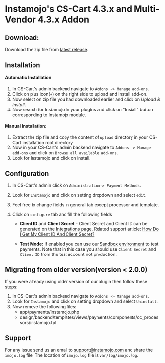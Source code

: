 # Instamojo's CS-Cart 4.3.x and Multi-Vendor 4.3.x Addon

## Download:

Download the zip file from [latest release](https://github.com/Instamojo/Instamojo-CS-Cart-4.3.x/releases/latest).

## Installation

#### Automatic Installation

1. In CS-Cart's admin backend navigate to `Addons -> Manage add-ons`.
2. Click on plus icon(`+`) on the right side to upload and install add-on.
3. Now select on zip file you had downloaded earlier and click on *Upload & install*.
4. Now search for Instamojo in your plugins and click on "Install" button corresponding to Instamojo module.

#### Manual Installation:

1. Extract the zip file and copy the content of `upload` directory in your CS-Cart installation root directory
2. Now in your CS-Cart's admin backend navigate to `Addons -> Manage add-ons` and click on `Browse all available add-ons`.
3. Look for Instamojo and click on install.


## Configuration
1. In CS-Cart's admin click on `Administration-> Payment Methods`. 
2. Look for `Instamojo` and click on setting dropdown and select `edit`.
3. Feel free to change fields in general tab except processor and template.
4. Click on `configure` tab and fill the following fields
    
    - **Client ID** and **Client Secret** - Client Secret and Client ID can be generated on the [Integrations page](https://www.instamojo.com/integrations/). Related support article: [How Do I Get My Client ID And Client Secret?](https://support.instamojo.com/hc/en-us/articles/212214265-How-do-I-get-my-Client-ID-and-Client-Secret-)

    - **Test Mode:** If enabled you can use our [Sandbox environment](https://test.instamojo.com) to test payments. Note that in this case you should use `Client Secret` and `Client ID` from the test account not production.


## Migrating from older version(version < 2.0.0)

If you were already using older version of our plugin then follow these steps:

1. In CS-Cart's admin backend navigate to `Addons -> Manage add-ons`.
2. Look for `Instamojo` and click on setting dropdown and select `Uninstall`.
3. Now remove the following files:
    - app/payments/instamojo.php
    - design/backend/templates/views/payments/components/cc_processors/instamojo.tpl

## Support

For any issue send us an email to support@instamojo.com and share the `imojo.log` file. The location of `imojo.log` file is `var/log/imojo.log`.
 